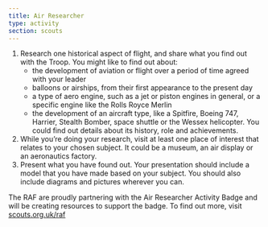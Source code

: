 ```yaml
---
title: Air Researcher
type: activity
section: scouts
---
```


1. Research one historical aspect of flight, and share what you find out with the Troop. You might like to find out about:
	* the development of aviation or flight over a period of time agreed with your leader
	* balloons or airships, from their first appearance to the present day
	* a type of aero engine, such as a jet or piston engines in general, or a specific engine like the Rolls Royce Merlin
	* the development of an aircraft type, like a Spitfire, Boeing 747, Harrier, Stealth Bomber, space shuttle or the Wessex helicopter. You could find out details about its history, role and  achievements.
1. While you’re doing your research, visit at least one place of interest that relates to your chosen subject. It could be a museum, an air display or an aeronautics factory.
1. Present what you have found out. Your presentation should include a model that you have made based on your subject. You should also include diagrams and pictures wherever you can.

The RAF are proudly partnering with the Air Researcher Activity Badge and will be creating resources to support the badge. To find out more, visit [scouts.org.uk/raf](https://scouts.org.uk/raf)